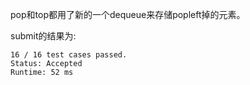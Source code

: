 pop和top都用了新的一个dequeue来存储popleft掉的元素。

submit的结果为:
```
16 / 16 test cases passed.
Status: Accepted
Runtime: 52 ms
```
